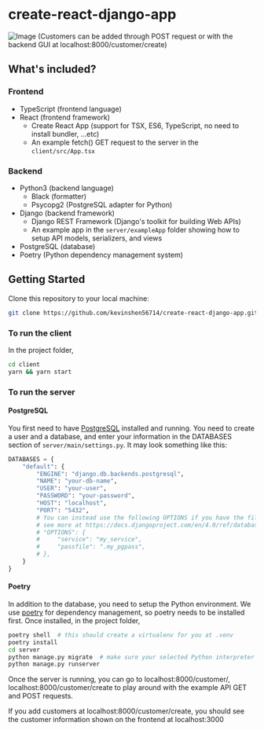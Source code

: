 # create-react-django-app

![Image](https://user-images.githubusercontent.com/11501902/169211080-f0beca5a-ccb9-430a-8609-266e458d5ec0.png)
(Customers can be added through POST request or with the backend GUI at localhost:8000/customer/create)


## What's included?

### Frontend

- TypeScript (frontend language)
- React (frontend framework)
  - Create React App (support for TSX, ES6, TypeScript, no need to install bundler, ...etc)
  - An example fetch() GET request to the server in the `client/src/App.tsx`

### Backend

- Python3 (backend language)
  - Black (formatter)
  - Psycopg2 (PostgreSQL adapter for Python)
- Django (backend framework)
  - Django REST Framework (Django's toolkit for building Web APIs)
  - An example app in the `server/exampleApp` folder showing how to setup API models, serializers, and views
- PostgreSQL (database)
- Poetry (Python dependency management system)

## Getting Started

Clone this repository to your local machine:

```bash
git clone https://github.com/kevinshen56714/create-react-django-app.git
```

### To run the client

In the project folder,

```bash
cd client
yarn && yarn start
```

### To run the server

#### PostgreSQL

You first need to have [PostgreSQL](https://www.postgresql.org/download/) installed and running. You need to create a user and a database, and enter your information in the DATABASES section of `server/main/settings.py`. It may look something like this:

```python
DATABASES = {
    "default": {
        "ENGINE": "django.db.backends.postgresql",
        "NAME": "your-db-name",
        "USER": "your-user",
        "PASSWORD": "your-password",
        "HOST": "localhost",
        "PORT": "5432",
        # You can instead use the following OPTIONS if you have the files set up
        # see more at https://docs.djangoproject.com/en/4.0/ref/databases/#postgresql-notes
        # "OPTIONS": {
        #     "service": "my_service",
        #     "passfile": ".my_pgpass",
        # },
    }
}
```

#### Poetry

In addition to the database, you need to setup the Python environment. We use [poetry](https://python-poetry.org/docs/#installation) for dependency management, so poetry needs to be installed first. Once installed, in the project folder,

```bash
poetry shell  # this should create a virtualenv for you at .venv
poetry install
cd server
python manage.py migrate  # make sure your selected Python interpreter is the one in .venv
python manage.py runserver
```

Once the server is running, you can go to localhost:8000/customer/, localhost:8000/customer/create to play around with the example API GET and POST requests.

If you add customers at localhost:8000/customer/create, you should see the customer information shown on the frontend at localhost:3000
